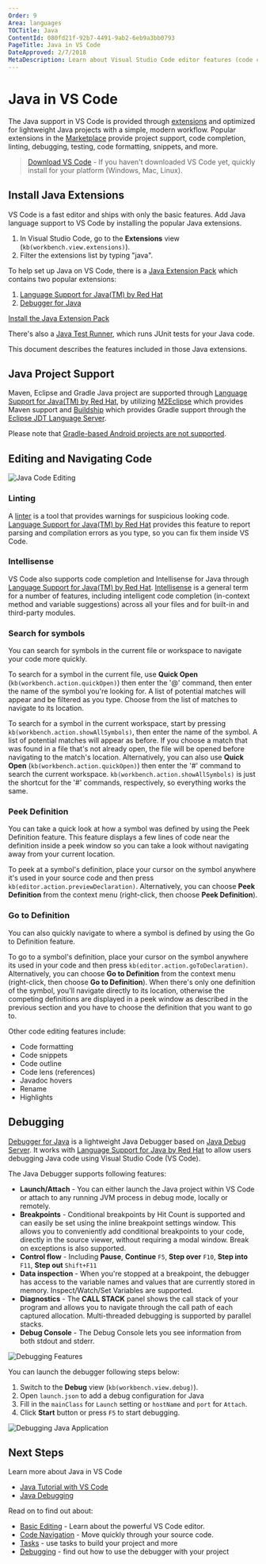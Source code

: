 ```yaml
---
Order: 9
Area: languages
TOCTitle: Java
ContentId: 080fd21f-92b7-4491-9ab2-6eb9a3bb0793
PageTitle: Java in VS Code
DateApproved: 2/7/2018
MetaDescription: Learn about Visual Studio Code editor features (code completion, debugging, snippets, linting) for Java.
---
```

# Java in VS Code

The Java support in VS Code is provided through [extensions](/docs/editor/extension-gallery.md) and optimized for lightweight Java projects with a simple, modern workflow. Popular extensions in the [Marketplace](https://marketplace.visualstudio.com) provide project support, code completion, linting, debugging, testing, code formatting, snippets, and more.

> [Download VS Code](/download) - If you haven't downloaded VS Code yet, quickly install for your platform (Windows, Mac, Linux).

## Install Java Extensions

VS Code is a fast editor and ships with only the basic features. Add Java language support to VS Code by installing the popular Java extensions.

1. In Visual Studio Code, go to the **Extensions** view (`kb(workbench.view.extensions)`).
2. Filter the extensions list by typing "java".

To help set up Java on VS Code, there is a [Java Extension Pack](https://marketplace.visualstudio.com/items?itemName=vscjava.vscode-java-pack) which contains two popular extensions:

1. [Language Support for Java(TM) by Red Hat](https://marketplace.visualstudio.com/items?itemName=redhat.java)
2. [Debugger for Java](https://marketplace.visualstudio.com/items?itemName=vscjava.vscode-java-debug)

<a class="tutorial-install-extension-btn" href="vscode:extension/vscjava.vscode-java-pack">Install the Java Extension Pack</a>

There's also a [Java Test Runner](https://marketplace.visualstudio.com/items?itemName=vscjava.vscode-java-test), which runs JUnit tests for your Java code.

This document describes the features included in those Java extensions.


## Java Project Support

Maven, Eclipse and Gradle Java project are supported through [Language Support for Java(TM) by Red Hat](https://marketplace.visualstudio.com/items?itemName=redhat.java), by utilizing [M2Eclipse](http://www.eclipse.org/m2e/) which provides Maven support and [Buildship](https://github.com/eclipse/buildship) which provides Gradle support through the [Eclipse JDT Language Server](https://github.com/eclipse/eclipse.jdt.ls).

Please note that [Gradle-based Android projects are not supported](https://github.com/redhat-developer/vscode-java/issues/10#issuecomment-268834749).

## Editing and Navigating Code

![Java Code Editing](images/java/vscode-java.0.0.1.gif)

### Linting

A [linter](https://en.wikipedia.org/wiki/Lint_%28software%29) is a tool that provides warnings for suspicious looking code. [Language Support for Java(TM) by Red Hat](https://marketplace.visualstudio.com/items?itemName=redhat.java) provides this feature to report parsing and compilation errors as you type, so you can fix them inside VS Code.

### Intellisense

VS Code also supports code completion and Intellisense for Java through [Language Support for Java(TM) by Red Hat](https://marketplace.visualstudio.com/items?itemName=redhat.java). [Intellisense](/docs/editor/intellisense.md) is a general term for a number of features, including intelligent code completion (in-context method and variable suggestions) across all your files and for built-in and third-party modules.

### Search for symbols

You can search for symbols in the current file or workspace to navigate your code more quickly.

To search for a symbol in the current file, use __Quick Open__ (`kb(workbench.action.quickOpen)`) then enter the '@' command, then enter the name of the symbol you're looking for. A list of potential matches will appear and be filtered as you type. Choose from the list of matches to navigate to its location.

To search for a symbol in the current workspace, start by pressing `kb(workbench.action.showAllSymbols)`, then enter the name of the symbol. A list of potential matches will appear as before. If you choose a match that was found in a file that's not already open, the file will be opened before navigating to the match's location. Alternatively, you can also use  __Quick Open__ (`kb(workbench.action.quickOpen)`) then enter the '#' command to search the current workspace. `kb(workbench.action.showAllSymbols)` is just the shortcut for the '#' commands, respectively, so everything works the same.

### Peek Definition

You can take a quick look at how a symbol was defined by using the Peek Definition feature. This feature displays a few lines of code near the definition inside a peek window so you can take a look without navigating away from your current location.

To peek at a symbol's definition, place your cursor on the symbol anywhere it's used in your source code and then press `kb(editor.action.previewDeclaration)`. Alternatively, you can choose __Peek Definition__ from the context menu (right-click, then choose __Peek Definition__).

### Go to Definition

You can also quickly navigate to where a symbol is defined by using the Go to Definition feature.

To go to a symbol's definition, place your cursor on the symbol anywhere its used in your code and then press `kb(editor.action.goToDeclaration)`. Alternatively, you can choose __Go to Definition__ from the context menu (right-click, then choose __Go to Definition__). When there's only one definition of the symbol, you'll navigate directly to its location, otherwise the competing definitions are displayed in a peek window as described in the previous section and you have to choose the definition that you want to go to.

Other code editing features include:

- Code formatting
- Code snippets
- Code outline
- Code lens (references)
- Javadoc hovers
- Rename
- Highlights

## Debugging

[Debugger for Java](https://marketplace.visualstudio.com/items?itemName=vscjava.vscode-java-debug) is a lightweight Java Debugger based on [Java Debug Server](https://github.com/Microsoft/java-debug). It works with [Language Support for Java by Red Hat](https://marketplace.visualstudio.com/items?itemName=redhat.java) to allow users debugging Java code using Visual Studio Code (VS Code).

The Java Debugger supports following features:

- **Launch/Attach** - You can either launch the Java project within VS Code or attach to any running JVM process in debug mode, locally or remotely.
- **Breakpoints** - Conditional breakpoints by Hit Count is supported and can easily be set using the inline breakpoint settings window. This allows you to conveniently add conditional breakpoints to your code, directly in the source viewer, without requiring a modal window. Break on exceptions is also supported.
- **Control flow** - Including **Pause**, **Continue** `F5`, **Step over** `F10`, **Step into** `F11`, **Step out** `Shift+F11`
- **Data inspection** - When you're stopped at a breakpoint, the debugger has access to the variable names and values that are currently stored in memory. Inspect/Watch/Set Variables are supported.
- **Diagnostics** - The **CALL STACK** panel shows the call stack of your program and allows you to navigate through the call path of each captured allocation. Multi-threaded debugging is supported by parallel stacks.
- **Debug Console** - The Debug Console lets you see information from both stdout and stderr.

![Debugging Features](images/java/debug-features.png)

You can launch the debugger following steps below:

1. Switch to the **Debug** view (`kb(workbench.view.debug)`).
2. Open `launch.json` to add a debug configuration for Java
3. Fill in the `mainClass` for `Launch` setting or `hostName` and `port` for `Attach`.
4. Click **Start** button or press `F5` to start debugging.

![Debugging Java Application](images/java/java-debug.gif)

## Next Steps

Learn more about Java in VS Code

* [Java Tutorial with VS Code](/docs/java/java-tutorial.md)
* [Java Debugging](/docs/java/java-debugging.md)

Read on to find out about:

* [Basic Editing](/docs/editor/codebasics.md) - Learn about the powerful VS Code editor.
* [Code Navigation](/docs/editor/editingevolved.md) - Move quickly through your source code.
* [Tasks](/docs/editor/tasks.md) - use tasks to build your project and more
* [Debugging](/docs/editor/debugging.md) - find out how to use the debugger with your project
